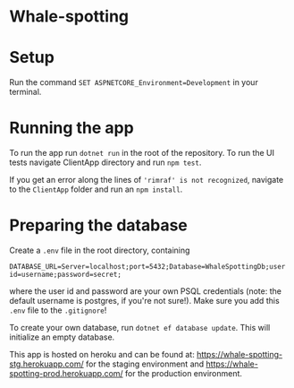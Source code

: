 # Whale-spotting

# Setup
Run the command `SET ASPNETCORE_Environment=Development` in your terminal.

# Running the app
To run the app run `dotnet run` in the root of the repository.
To run the UI tests navigate ClientApp directory and run `npm test`.

If you get an error along the lines of `'rimraf' is not recognized`, navigate to the `ClientApp` folder and run an `npm install`.

# Preparing the database
Create a `.env` file in the root directory, containing
```
DATABASE_URL=Server=localhost;port=5432;Database=WhaleSpottingDb;user id=username;password=secret;
```
where the user id and password are your own PSQL credentials (note: the default username is postgres, if you're not sure!). Make sure you add this `.env` file to the `.gitignore`!

To create your own database, run `dotnet ef database update`. This will initialize an empty database.

This app is hosted on heroku and can be found at: https://whale-spotting-stg.herokuapp.com/ for the staging environment and https://whale-spotting-prod.herokuapp.com/ for the production environment.
